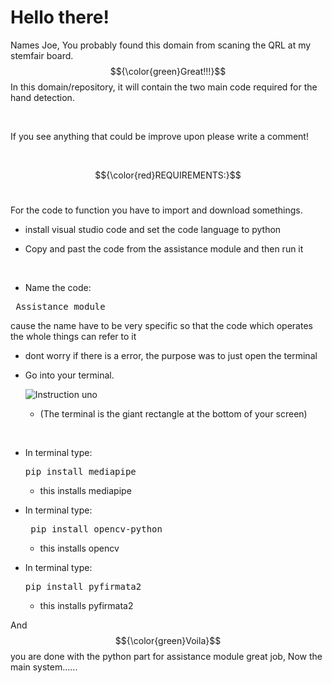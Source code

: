
# Hello there!

Names Joe, You probably found this domain from scaning the QRL at my stemfair board. $${\color{green}Great!!!}$$
In this domain/repository, it will contain the two main code required for the hand detection.

&nbsp;

If you see anything that could be improve upon please write a comment!

&nbsp;

$${\color{red}REQUIREMENTS:}$$
&nbsp;

For the code to function you have to import and download somethings.
- install visual studio code and set the code language to python
- Copy and past the code from the assistance module and then run it
  
  &nbsp;
  
- Name the code:

<pre> Assistance_module </pre>  

cause the name have to be very specific so that the code which operates the whole things can refer to it 

- dont worry if there is a error, the purpose was to just open the terminal
  
- Go into your terminal.
  
  ![Instruction uno](https://github.com/user-attachments/assets/adc15f03-8bc7-4d4d-b5f9-c04bd100fd86)
  
  - (The terminal is the giant rectangle at the bottom of your screen)
  
&nbsp;


- In terminal type:
  <pre>pip install mediapipe</pre>
  
   - this installs mediapipe
&nbsp;
- In terminal type:
  <pre> pip install opencv-python</pre>
  - this installs opencv
&nbsp;

- In terminal type:
  <pre>pip install pyfirmata2</pre>
  - this installs pyfirmata2

And $${\color{green}Voila}$$ you are done with the python part for assistance module great job, Now the main system......

&nbsp; 








